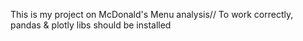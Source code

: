 This is my project on McDonald's Menu analysis//
To work correctly, pandas & plotly libs should be installed
